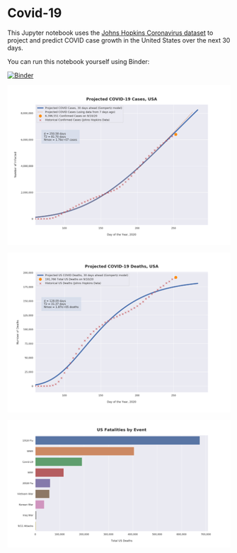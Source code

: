 # Covid-19

This Jupyter notebook uses the [Johns Hopkins Coronavirus dataset](https://github.com/CSSEGISandData/COVID-19/blob/master/README.md) to project and predict COVID case growth in the United States over the next 30 days.

You can run this notebook yourself using Binder:

[![Binder](https://mybinder.org/badge_logo.svg)](https://mybinder.org/v2/gh/bws428/covid-19/master?filepath=covid-projections.nbconvert.ipynb)

![Projected Cases plot](https://raw.githubusercontent.com/bws428/covid-19/master/charts/covid-9.10.20.png)

![Projected Deaths plot](https://raw.githubusercontent.com/bws428/covid-19/master/charts/covid-deaths-9.10.20.png)

![Casualties plot](https://raw.githubusercontent.com/bws428/covid-19/master/charts/casualties.png)

